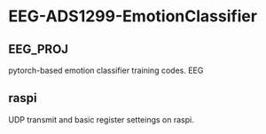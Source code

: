 # EEG-ADS1299-EmotionClassifier

## EEG_PROJ
pytorch-based emotion classifier training codes.
EEG

## raspi
UDP transmit and basic register setteings on raspi.
